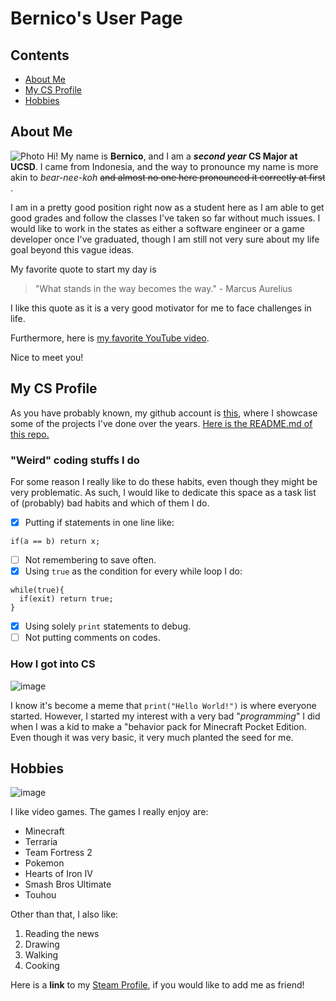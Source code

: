 # Bernico's User Page

## Contents
- [About Me](#about-me)
- [My CS Profile](#about-me)
- [Hobbies](#hobbies)

## About Me
![Photo](https://github.com/BernicoJC/CSE-110/assets/108056736/7189bdd3-5886-437b-bb7b-7a3a83585847)
Hi! My name is **Bernico**, and I am a **_second year_ CS Major at UCSD**. I came from Indonesia, and the way to pronounce my name is more akin to _bear-nee-koh_ ~~and almost no one here pronounced it correctly at first~~ .

I am in a pretty good position right now as a student here as I am able to get good grades and follow the classes I've taken so far without much issues. I would like to work in the states as either a software engineer or a game developer once I've graduated, though I am still not very sure about my life goal beyond this vague ideas.

My favorite quote to start my day is
> "What stands in the way becomes the way." - Marcus Aurelius

I like this quote as it is a very good motivator for me to face challenges in life.

Furthermore, here is [my favorite YouTube video](https://www.youtube.com/watch?v=xm3YgoEiEDc).

Nice to meet you!

## My CS Profile

As you have probably known, my github account is [this](https://github.com/BernicoJC), where I showcase some of the projects I've done over the years.
[Here is the README.md of this repo.](README.md)

### "Weird" coding stuffs I do
For some reason I really like to do these habits, even though they might be very problematic. As such, I would like to dedicate this space as a task list of (probably) bad habits and which of them I do.
- [X] Putting if statements in one line like:
```
if(a == b) return x;
```
- [ ] Not remembering to save often.
- [X] Using `true` as the condition for every while loop I do:
```
while(true){
  if(exit) return true;
}
```
- [X] Using solely `print` statements to debug.
- [ ] Not putting comments on codes.

### How I got into CS
![image](https://github.com/BernicoJC/CSE-110/assets/108056736/dc88107f-755c-4c36-95f2-d8bbb13fd9bf)

I know it's become a meme that `print("Hello World!")` is where everyone started. However, I started my interest with a very bad "_programming_" I did when I was a kid to make a "behavior pack for Minecraft Pocket Edition. Even though it was very basic, it very much planted the seed for me.

## Hobbies
![image](https://github.com/BernicoJC/CSE-110/assets/108056736/2f920717-50b7-4b88-abd7-3ea0b9533146)

I like video games. The games I really enjoy are:
- Minecraft
- Terraria
- Team Fortress 2
- Pokemon
- Hearts of Iron IV
- Smash Bros Ultimate
- Touhou

Other than that, I also like:
1. Reading the news
2. Drawing
3. Walking
4. Cooking

Here is a **link** to my [Steam Profile](https://steamcommunity.com/id/Sharkron/), if you would like to add me as friend!
